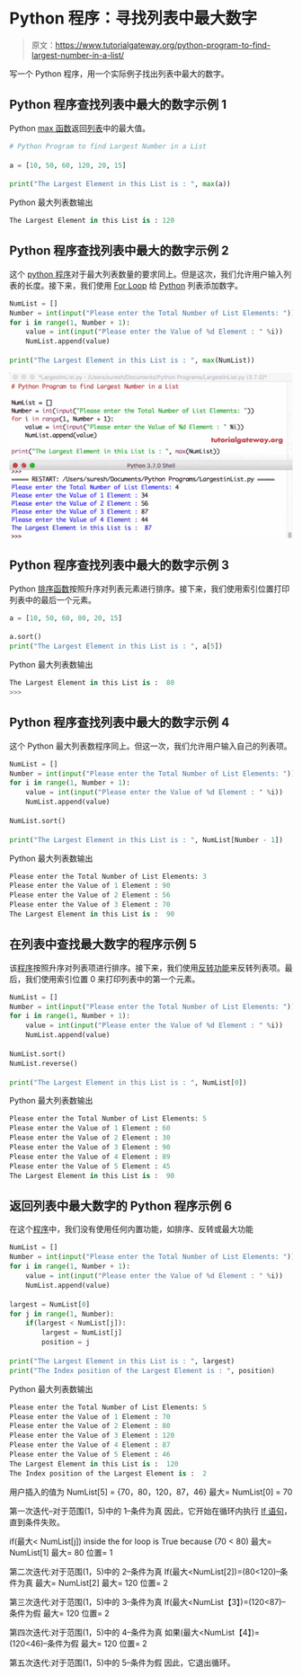 # Python 程序：寻找列表中最大数字

> 原文：<https://www.tutorialgateway.org/python-program-to-find-largest-number-in-a-list/>

写一个 Python 程序，用一个实际例子找出列表中最大的数字。

## Python 程序查找列表中最大的数字示例 1

Python [max 函数](https://www.tutorialgateway.org/python-max-list-function/)返回[列表](https://www.tutorialgateway.org/python-list/)中的最大值。

```py
# Python Program to find Largest Number in a List 

a = [10, 50, 60, 120, 20, 15]

print("The Largest Element in this List is : ", max(a))
```

Python 最大列表数输出

```py
The Largest Element in this List is : 120
```

## Python 程序查找列表中最大的数字示例 2

这个 [python 程序](https://www.tutorialgateway.org/python-programming-examples/)对于最大列表数量的要求同上。但是这次，我们允许用户输入列表的长度。接下来，我们使用 [For Loop](https://www.tutorialgateway.org/python-for-loop/) 给 [Python](https://www.tutorialgateway.org/python-tutorial/) 列表添加数字。

```py
NumList = []
Number = int(input("Please enter the Total Number of List Elements: "))
for i in range(1, Number + 1):
    value = int(input("Please enter the Value of %d Element : " %i))
    NumList.append(value)

print("The Largest Element in this List is : ", max(NumList))
```

![Python Program to find Largest Number in a List 2](img/7b6a6eebbe5ec224dbdbad2bf517cc6c.png)

## Python 程序查找列表中最大的数字示例 3

Python [排序函数](https://www.tutorialgateway.org/python-sort-list-function/)按照升序对列表元素进行排序。接下来，我们使用索引位置打印列表中的最后一个元素。

```py
a = [10, 50, 60, 80, 20, 15]

a.sort()
print("The Largest Element in this List is : ", a[5])
```

Python 最大列表数输出

```py
The Largest Element in this List is :  80
>>> 
```

## Python 程序查找列表中最大的数字示例 4

这个 Python 最大列表数程序同上。但这一次，我们允许用户输入自己的列表项。

```py
NumList = []
Number = int(input("Please enter the Total Number of List Elements: "))
for i in range(1, Number + 1):
    value = int(input("Please enter the Value of %d Element : " %i))
    NumList.append(value)

NumList.sort()

print("The Largest Element in this List is : ", NumList[Number - 1])
```

Python 最大列表数输出

```py
Please enter the Total Number of List Elements: 3
Please enter the Value of 1 Element : 90
Please enter the Value of 2 Element : 56
Please enter the Value of 3 Element : 70
The Largest Element in this List is :  90
```

## 在列表中查找最大数字的程序示例 5

该[程序](https://www.tutorialgateway.org/python-programming-examples/)按照升序对列表项进行排序。接下来，我们使用[反转功能](https://www.tutorialgateway.org/python-reverse-list-function/)来反转列表项。最后，我们使用索引位置 0 来打印列表中的第一个元素。

```py
NumList = []
Number = int(input("Please enter the Total Number of List Elements: "))
for i in range(1, Number + 1):
    value = int(input("Please enter the Value of %d Element : " %i))
    NumList.append(value)

NumList.sort()
NumList.reverse()

print("The Largest Element in this List is : ", NumList[0])
```

Python 最大列表数输出

```py
Please enter the Total Number of List Elements: 5
Please enter the Value of 1 Element : 60
Please enter the Value of 2 Element : 30
Please enter the Value of 3 Element : 90
Please enter the Value of 4 Element : 89
Please enter the Value of 5 Element : 45
The Largest Element in this List is :  90
```

## 返回列表中最大数字的 Python 程序示例 6

在这个[程序](https://www.tutorialgateway.org/python-programming-examples/)中，我们没有使用任何内置功能，如排序、反转或最大功能

```py
NumList = []
Number = int(input("Please enter the Total Number of List Elements: "))
for i in range(1, Number + 1):
    value = int(input("Please enter the Value of %d Element : " %i))
    NumList.append(value)

largest = NumList[0]    
for j in range(1, Number):
    if(largest < NumList[j]):
        largest = NumList[j]
        position = j

print("The Largest Element in this List is : ", largest)
print("The Index position of the Largest Element is : ", position)
```

Python 最大列表数输出

```py
Please enter the Total Number of List Elements: 5
Please enter the Value of 1 Element : 70
Please enter the Value of 2 Element : 80
Please enter the Value of 3 Element : 120
Please enter the Value of 4 Element : 87
Please enter the Value of 5 Element : 46
The Largest Element in this List is :  120
The Index position of the Largest Element is :  2
```

用户插入的值为
NumList[5] = {70，80，120，87，46}
最大= NumList[0] = 70

第一次迭代–对于范围(1，5)中的 1–条件为真
因此，它开始在循环内执行 [If 语句](https://www.tutorialgateway.org/python-if-statement/)，直到条件失败。

if(最大< NumList[j]) inside the for loop is True because (70 < 80)
最大= NumList[1]
最大= 80
位置= 1

第二次迭代:对于范围(1，5)中的 2–条件为真
If(最大<NumList[2])=(80<120)–条件为真
最大= NumList[2]
最大= 120
位置= 2

第三次迭代:对于范围(1，5)中的 3–条件为真
If(最大<NumList【3】)=(120<87)–条件为假
最大= 120
位置= 2

第四次迭代:对于范围(1，5)中的 4–条件为真
如果(最大<NumList【4】)=(120<46)–条件为假
最大= 120
位置= 2

第五次迭代:对于范围(1，5)中的 5–条件为假
因此，它退出循环。